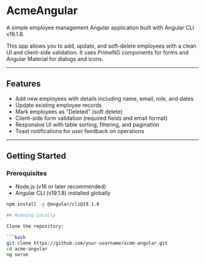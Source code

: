 # AcmeAngular

A simple employee management Angular application built with Angular CLI v19.1.8.

This app allows you to add, update, and soft-delete employees with a clean UI and client-side validation. It uses PrimeNG components for forms and Angular Material for dialogs and icons.

---

## Features

- Add new employees with details including name, email, role, and dates
- Update existing employee records
- Mark employees as "Deleted" (soft delete)
- Client-side form validation (required fields and email format)
- Responsive UI with table sorting, filtering, and pagination
- Toast notifications for user feedback on operations

---

## Getting Started

### Prerequisites

- Node.js (v16 or later recommended)
- Angular CLI (v19.1.8) installed globally

````bash
npm install -g @angular/cli@19.1.8

## Running Locally

Clone the repository:

```bash
git clone https://github.com/your-username/acme-angular.git
cd acme-angular
ng serve

````
